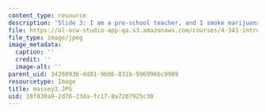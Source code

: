 ```yaml
---
content_type: resource
description: 'Slide 3: I am a pre-school teacher, and I smoke marijuana'
file: https://ol-ocw-studio-app-qa.s3.amazonaws.com/courses/4-341-introduction-to-photography-fall-2002/18f830a92d7623dafc178a7207925c30_massey3.JPG
file_type: image/jpeg
image_metadata:
  caption: ''
  credit: ''
  image-alt: ''
parent_uid: 34260936-dd81-9b86-831b-996996bc9909
resourcetype: Image
title: massey3.JPG
uid: 18f830a9-2d76-23da-fc17-8a7207925c30
---
```

